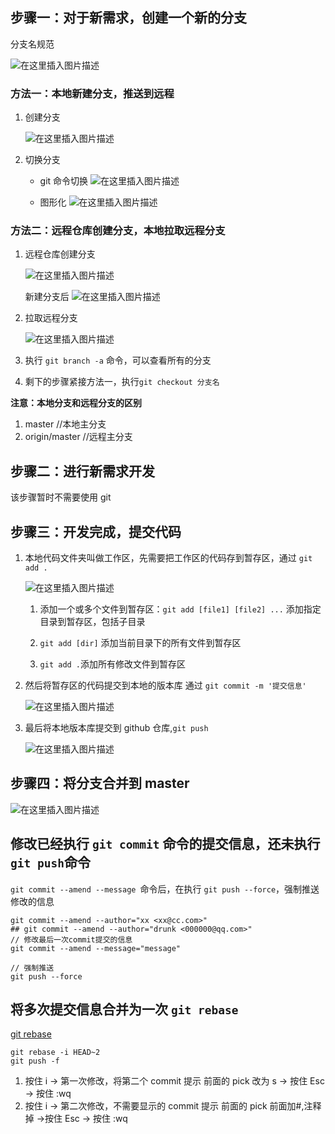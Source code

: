 ## 步骤一：对于新需求，创建一个新的分支

分支名规范

![在这里插入图片描述](https://img-blog.csdnimg.cn/ab23a71ad9014cdc8a86aab2e966e259.png)

### 方法一：本地新建分支，推送到远程

1. 创建分支

   ![在这里插入图片描述](https://img-blog.csdnimg.cn/9d965ae85a1440afa166d56ab2f0440e.png)

2. 切换分支

   - git 命令切换
     ![在这里插入图片描述](https://img-blog.csdnimg.cn/5469ea8ecdc243ceaf83643f92a55e87.png)

   - 图形化
     ![在这里插入图片描述](https://img-blog.csdnimg.cn/ed93c6c3eae74d99a887b0f139df28b3.png)

### 方法二：远程仓库创建分支，本地拉取远程分支

1. 远程仓库创建分支

   ![在这里插入图片描述](https://img-blog.csdnimg.cn/c051bbb7ce604271b7bbacd0d65dd677.png)

   新建分支后
   ![在这里插入图片描述](https://img-blog.csdnimg.cn/b7beeabf118d48029c8f2399097c5ef1.png)

2. 拉取远程分支

   ![在这里插入图片描述](https://img-blog.csdnimg.cn/3a84a68f6344406d9184ed153cc1404e.png)

3. 执行 `git branch -a` 命令，可以查看所有的分支

4. 剩下的步骤紧接方法一，执行`git checkout 分支名`

**注意：本地分支和远程分支的区别**

1. master //本地主分支
2. origin/master //远程主分支

## 步骤二：进行新需求开发

该步骤暂时不需要使用 git

## 步骤三：开发完成，提交代码

1. 本地代码文件夹叫做工作区，先需要把工作区的代码存到暂存区，通过 `git add .`

   ![在这里插入图片描述](https://img-blog.csdnimg.cn/8eea781f52c74568b36449ef8ae4a8f4.png)

   1. 添加一个或多个文件到暂存区：`git add [file1] [file2] ...` 添加指定目录到暂存区，包括子目录

   2. `git add [dir]` 添加当前目录下的所有文件到暂存区

   3. `git add .`添加所有修改文件到暂存区

2. 然后将暂存区的代码提交到本地的版本库 通过 `git commit -m '提交信息'`

   ![在这里插入图片描述](https://img-blog.csdnimg.cn/30ee24e6236a4feea9ef8b78931a44ad.png)

3. 最后将本地版本库提交到 github 仓库,`git push`

   ![在这里插入图片描述](https://img-blog.csdnimg.cn/8eea781f52c74568b36449ef8ae4a8f4.png)

## 步骤四：将分支合并到 master

![在这里插入图片描述](https://img-blog.csdnimg.cn/6dcfd5337a184e7c8ddfba65d460b6b0.png)

## 修改已经执行 `git commit` 命令的提交信息，还未执行`git push`命令

`git commit --amend --message `命令后，在执行 `git push --force`，强制推送修改的信息

```
git commit --amend --author="xx <xx@cc.com>"
## git commit --amend --author="drunk <000000@qq.com>"
// 修改最后一次commit提交的信息
git commit --amend --message="message"

// 强制推送
git push --force
```

## 将多次提交信息合并为一次 `git rebase `

[git rebase](https://www.cnblogs.com/yxhblogs/p/10527271.html)

```
git rebase -i HEAD~2
git push -f
```

1. 按住 i -> 第一次修改，将第二个 commit 提示 前面的 pick 改为 s -> 按住 Esc -> 按住 :wq
2. 按住 i -> 第二次修改，不需要显示的 commit 提示 前面的 pick 前面加#,注释掉 ->按住 Esc -> 按住 :wq
